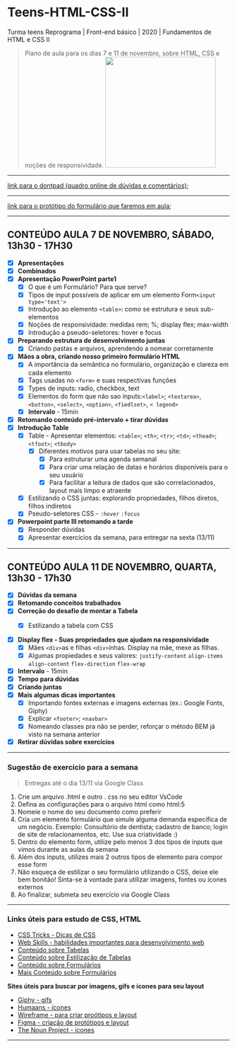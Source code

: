 # Teens-HTML-CSS-II

Turma teens Reprograma | Front-end básico | 2020 | Fundamentos de HTML e CSS II

> Plano de aula para os dias 7 e 11 de novembro, sobre HTML, CSS e noções de responsividade.
> <img src="https://media.giphy.com/media/MeJgB3yMMwIaHmKD4z/giphy.gif"  width="250">

---

[link para o dontpad (quadro online de dúvidas e comentários)](http://dontpad.com/teenshtmlcss2);

---

[link para o protótipo do formulário que faremos em aula](https://reprograma-teens-semana2.netlify.app/);

---

## CONTEÚDO AULA 7 DE NOVEMBRO, SÁBADO, 13h30 - 17H30

- [x] **Apresentações**
- [x] **Combinados**
- [x] **Apresentação PowerPoint parte1**
  - [x] O que é um Formulário? Para que serve?
  - [x] Tipos de input possíveis de aplicar em um elemento Form`<input type='text'>`
  - [x] Introdução ao elemento `<table>`: como se estrutura e seus sub-elementos
  - [x] Noções de responsividade: medidas rem; %; display flex; max-width
  - [x] Introdução a pseudo-seletores: hover e focus
- [x] **Preparando estrutura de desenvolvimento juntas**
  - [x] Criando pastas e arquivos, aprendendo a nomear corretamente
- [x] **Mãos a obra, criando nosso primeiro formulário HTML**
  - [x] A importância da semântica no formulário, organização e clareza em cada elemento
  - [x] Tags usadas no `<form>` e suas respectivas funções
  - [x] Types de inputs: radio, checkbox, text
  - [x] Elementos do form que não sao inputs:`<label>`; `<textarea>`, `<button>`, `<select>`, `<option>`, `<fiedlset>`, `< legend>`
  - [x] **Intervalo** - 15min
- [x] **Retomando conteúdo pré-intervalo + tirar dúvidas**
- [x] **Introdução Table**
  - [x] Table - Apresentar elementos: `<table>`; `<th>`; `<tr>`; `<td>`; `<thead>`; `<tfoot>`; `<tbody>`
    - [x] Diferentes motivos para usar tabelas no seu site:
      - [x] Para estruturar uma agenda semanal
      - [x] Para criar uma relação de datas e horários disponíveis para o seu usuário
      - [x] Para facilitar a leitura de dados que são correlacionados, layout mais limpo e atraente
  - [x] Estilizando o CSS juntas: explorando propriedades, filhos diretos, filhos indiretos
  - [x] Pseudo-seletores CSS - `:hover` `:focus` 
  
- [x] **Powerpoint parte III retomando a tarde**
  - [x] Responder dúvidas
  - [x] Apresentar exercícios da semana, para entregar na sexta (13/11)

---

## CONTEÚDO AULA 11 DE NOVEMBRO, QUARTA, 13h30 - 17h30

- [x] **Dúvidas da semana**
- [x] **Retomando conceitos trabalhados**
- [x] **Correção do desafio de montar a Tabela**
    - [x] Estilizando a tabela com CSS
  
  
- [x] **Display flex - Suas propriedades que ajudam na responsividade**
  - [x] Mães `<div>`as e filhas `<div>`inhas. Display na mãe, mexe as filhas.
  - [x] Algumas propiedades e seus valores: `justify-content` `align-items` `align-content` `flex-direction` `flex-wrap `
- [x] **Intervalo** - 15min
- [x] **Tempo para dúvidas**
- [x] **Criando juntas**
- [x] **Mais algumas dicas importantes**
  - [x] Importando fontes externas e imagens externas (ex.: Google Fonts, Giphy)
  - [x] Explicar `<footer>`; `<navbar>`
  - [x] Nomeando classes pra não se perder, reforçar o método BEM já visto na semana anterior
- [x] **Retirar dúvidas sobre exercícios**

---

### Sugestão de exercício para a semana
> Entregas até o dia 13/11 via Google Class
1. Crie um arquivo .html e outro . css no seu editor VsCode
2. Defina as configurações para o arquivo html como html:5
3. Nomeie o nome do seu documento como preferir
4. Cria um elemento formulário que simule alguma demanda específica de um negócio. Exemplo: Consultório de dentista; cadastro de banco; login de site de relacionamentos, etc. Use sua criatividade :)
5. Dentro do elemento form, utilize pelo menos 3 dos tipos de inputs que vimos durante as aulas da semana
6. Além dos inputs, utilizes mais 2 outros tipos de elemento para compor esse form
7. Não esqueça de estilizar o seu formulário utilizando o CSS, deixe ele bem bonitão! Sinta-se à vontade para utilizar imagens, fontes ou ícones externos
8. Ao finalizar, submeta seu exercício via Google Class

---
### Links úteis para estudo de CSS, HTML

- [CSS Tricks - Dicas de CSS](https://css-tricks.com/)
- [Web Skills - habilidades importantes para desenvolvimento web](https://andreasbm.github.io/web-skills/)
- [Conteúdo sobre Tabelas](https://www.w3schools.com/html/html_tables.asp)
- [Conteúdo sobre Estilização de Tabelas](https://www.w3schools.com/css/css_table.asp)
- [Conteúdo sobre Formulários](https://www.w3schools.com/tags/tag_form.asp)
- [Mais Conteúdo sobre Formulários](https://developer.mozilla.org/pt-BR/docs/Web/Guide/HTML/Forms/Meu_primeiro_formulario_HTML)



**Sites úteis para buscar por imagens, gifs e ícones para seu layout**

- [Giphy - gifs](https://giphy.com/)
- [Humaans - ícones](https://www.humaaans.com/)
- [Wireframe - para criar proótipos e layout](https://wireframe.cc/)
- [Figma - criação de protótipos e layout](https://www.figma.com/)
- [The Noun Project - ícones](https://thenounproject.com/)



---
